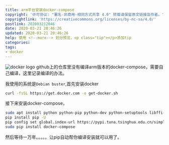 ```yaml
---
title: arm平台安装docker-compose
copyright: '许可协议: "署名-非商用-相同方式共享 4.0" 转载请保留原文链接及作者。'
copyrightlink: 'https://creativecommons.org/licenses/by-nc-sa/4.0/'
postlink: 202003212046
date: 2020-03-21 20:46:26
updated: 2020-03-21 20:46:26
help: 使用 <!--more--> 划分预览，<p class="tip"></p>添加tip
categories:
tags:
- docker
---
```


![docker logo](https://coolrc-blog.oss-cn-shenzhen.aliyuncs.com/superbed/2020/03/21/5e76134f9d7d586a540ff542.jpg)
github上的仓库里没有编译arm版本的docker-compose，需要自己编译，这里记录编译的办法。
<!--more-->
我使用的系统是`Debian buster`,首先安装docker

```bash
curl -fsSL https://get.docker.com -o get-docker.sh
```

接下来安装docker-compose，

```bash
sudo apt install python python-pip python-dev python-setuptools libffi-dev
pip install pip -U
pip config set global.index-url https://pypi.tuna.tsinghua.edu.cn/simple
sudo pip install docker-compose
```

然后等待一万年。。。。。让pip自动帮你编译安装就可以用了。
